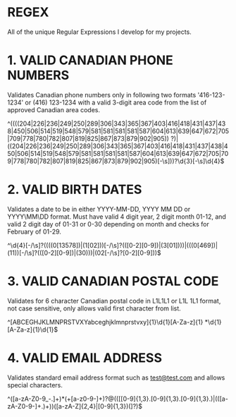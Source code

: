 # REGEX
All of the unique Regular Expressions I develop for my projects.


# 1. VALID CANADIAN PHONE NUMBERS
Validates Canadian phone numbers only in following two formats '416-123-1234' or (416) 123-1234 with a valid 3-digit area code from the list of approved Canadian area codes.

^((\((204|226|236|249|250|289|306|343|365|367|403|416|418|431|437|438|450|506|514|519|548|579|581|581|581|581|587|604|613|639|647|672|705|709|778|780|782|807|819|825|867|873|879|902|905)\) ?)|((204|226|236|249|250|289|306|343|365|367|403|416|418|431|437|438|450|506|514|519|548|579|581|581|581|581|587|604|613|639|647|672|705|709|778|780|782|807|819|825|867|873|879|902|905)[-\s]))?\d{3}[-\s]\d{4}$

# 2. VALID BIRTH DATES
Validates a date to be in either YYYY-MM-DD, YYYY MM DD or YYYY\MM\DD format. Must have valid 4 digit year, 2 digit month 01-12, and valid 2 digit day of 01-31 or 0-30 depending on month and checks for February of 01-29.

^\d{4}[\-\/\s]?((((0[13578])|(1[02]))[\-\/\s]?(([0-2][0-9])|(3[01])))|(((0[469])|(11))[\-\/\s]?(([0-2][0-9])|(30)))|(02[\-\/\s]?[0-2][0-9]))$

# 3. VALID CANADIAN POSTAL CODE
Validates for 6 character Canadian postal code in L1L1L1 or L1L 1L1 format, not case sensitive, only allows valid first character from list.

^[ABCEGHJKLMNPRSTVXYabceghjklmnprstvxy]{1}\d{1}[A-Za-z]{1} *\d{1}[A-Za-z]{1}\d{1}$

# 4. VALID EMAIL ADDRESS
Validates standard email address format such as test@test.com and allows special characters.

^([a-zA-Z0-9_\-\.]+)*(\+[a-z0-9-]+)?@((\[[0-9]{1,3}\.[0-9]{1,3}\.[0-9]{1,3}\.)|(([a-zA-Z0-9\-]+\.)+))([a-zA-Z]{2,4}|[0-9]{1,3})(\]?)$
